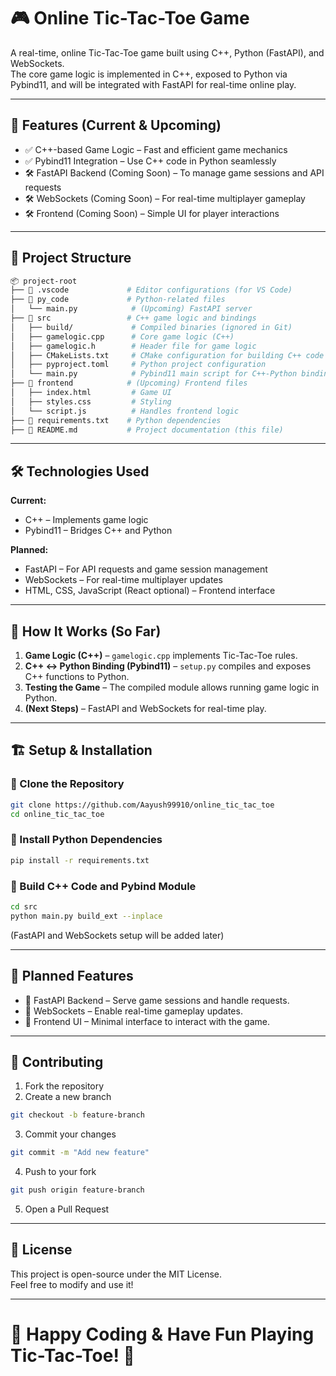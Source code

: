 # 🎮 Online Tic-Tac-Toe Game

A real-time, online Tic-Tac-Toe game built using C++, Python (FastAPI), and WebSockets.  
The core game logic is implemented in C++, exposed to Python via Pybind11, and will be integrated with FastAPI for real-time online play.

---

## 🚀 Features (Current & Upcoming)

- ✅ C++-based Game Logic – Fast and efficient game mechanics
- ✅ Pybind11 Integration – Use C++ code in Python seamlessly
- 🛠️ FastAPI Backend (Coming Soon) – To manage game sessions and API requests
- 🛠️ WebSockets (Coming Soon) – For real-time multiplayer gameplay
- 🛠️ Frontend (Coming Soon) – Simple UI for player interactions

---

## 📂 Project Structure

```bash
📦 project-root
├── 📁 .vscode             # Editor configurations (for VS Code)
├── 📁 py_code             # Python-related files
│   └── main.py            # (Upcoming) FastAPI server
├── 📁 src                 # C++ game logic and bindings
│   ├── build/             # Compiled binaries (ignored in Git)
│   ├── gamelogic.cpp      # Core game logic (C++)
│   ├── gamelogic.h        # Header file for game logic
│   ├── CMakeLists.txt     # CMake configuration for building C++ code
│   ├── pyproject.toml     # Python project configuration
│   └── main.py            # Pybind11 main script for C++-Python binding
├── 📁 frontend            # (Upcoming) Frontend files
│   ├── index.html         # Game UI
│   ├── styles.css         # Styling
│   └── script.js          # Handles frontend logic
├── 📄 requirements.txt    # Python dependencies
├── 📄 README.md           # Project documentation (this file)
```

---

## 🛠️ Technologies Used

**Current:**
- C++ – Implements game logic
- Pybind11 – Bridges C++ and Python

**Planned:**
- FastAPI – For API requests and game session management
- WebSockets – For real-time multiplayer updates
- HTML, CSS, JavaScript (React optional) – Frontend interface

---

## 🎲 How It Works (So Far)

1. **Game Logic (C++)** – `gamelogic.cpp` implements Tic-Tac-Toe rules.
2. **C++ ↔ Python Binding (Pybind11)** – `setup.py` compiles and exposes C++ functions to Python.
3. **Testing the Game** – The compiled module allows running game logic in Python.
4. **(Next Steps)** – FastAPI and WebSockets for real-time play.

---

## 🏗️ Setup & Installation

### 🔹 Clone the Repository

```bash
git clone https://github.com/Aayush99910/online_tic_tac_toe
cd online_tic_tac_toe
```

### 🔹 Install Python Dependencies

```bash
pip install -r requirements.txt
```

### 🔹 Build C++ Code and Pybind Module

```bash
cd src
python main.py build_ext --inplace
```

(FastAPI and WebSockets setup will be added later)

---

## 🎯 Planned Features

- 📌 FastAPI Backend – Serve game sessions and handle requests.
- 📌 WebSockets – Enable real-time gameplay updates.
- 📌 Frontend UI – Minimal interface to interact with the game.

---

## 🤝 Contributing

1. Fork the repository
2. Create a new branch

```bash
git checkout -b feature-branch
```

3. Commit your changes

```bash
git commit -m "Add new feature"
```

4. Push to your fork

```bash
git push origin feature-branch
```

5. Open a Pull Request

---

## 📝 License

This project is open-source under the MIT License.  
Feel free to modify and use it!

---

# 🎉 Happy Coding & Have Fun Playing Tic-Tac-Toe! 🎉
